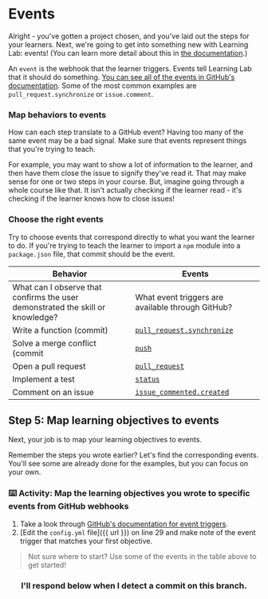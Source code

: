 # Events

Alright - you've gotten a project chosen, and you've laid out the steps for your learners. Next, we're going to get into something new with Learning Lab: events! (You can learn more detail about this in [the documentation](https://lab.github.com/docs/events).)

An `event` is the webhook that the learner triggers. Events tell Learning Lab that it should do something. [You can see all of the events in GitHub's documentation](https://developer.github.com/v3/activity/events/types/). Some of the most common examples are `pull_request.synchronize` or `issue.comment`. 

### Map behaviors to events

How can each step translate to a GitHub event? Having too many of the same event may be a bad signal. Make sure that events represent things that you're trying to teach.

For example, you may want to show a lot of information to the learner, and then have them close the issue to signify they've read it. That may make sense for one or two steps in your course. But, imagine going through a whole course like that. It isn't actually checking if the learner read - it's checking if the learner knows how to close issues!

### Choose the right events

Try to choose events that correspond directly to what you want the learner to do. If you're trying to teach the learner to import a `npm` module into a `package.json` file, that commit should be the event.

| Behavior | Events |
| ------------- | ------------- |
| What can I observe that confirms the user demonstrated the skill or knowledge? | What event triggers are available through GitHub? |
| Write a function (commit) | [`pull_request.synchronize`](https://developer.github.com/v3/activity/events/types/#pullrequestevent) |
| Solve a merge conflict (commit | [`push`](https://developer.github.com/v3/activity/events/types/#pushevent) |
| Open a pull request | [`pull_request`](https://developer.github.com/v3/activity/events/types/#pullrequestevent) |
| Implement a test | [`status`](https://developer.github.com/v3/activity/events/types/#statusevent) |
| Comment on an issue | [`issue_commented.created`](https://developer.github.com/v3/activity/events/types/#issuecommentevent) |

## Step 5: Map learning objectives to events

Next, your job is to map your learning objectives to events.

Remember the steps you wrote earlier? Let's find the corresponding events. You'll see some are already done for the examples, but you can focus on your own.

### :keyboard: Activity: Map the learning objectives you wrote to specific events from GitHub webhooks

1. Take a look through [GitHub's documentation for event triggers](https://developer.github.com/v3/activity/events/types/).
2. [Edit the `config.yml` file]({{ url }}) on line 29 and make note of the event trigger that matches your first objective.

> Not sure where to start? Use some of the events in the table above to get started!

<h3 align="center">I'll respond below when I detect a commit on this branch.</h3>